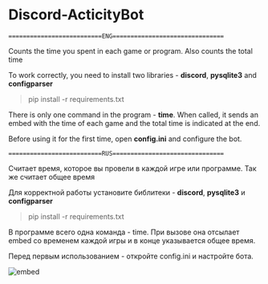 # Discord-ActicityBot
`==========================ENG===============================`

Counts the time you spent in each game or program. Also counts the total time

To work correctly, you need to install two libraries - **discord**, **pysqlite3** and **configparser**
> pip install -r requirements.txt

There is only one command in the program - **time**. When called, it sends an embed with the time of each game and the total time is indicated at the end.

Before using it for the first time, open **config.ini** and configure the bot.

`==========================RUS===============================`

Считает время, которое вы провели в каждой игре или программе. Так же считает общее время

Для корректной работы установите библитеки - **discord**, **pysqlite3** и **configparser**
> pip install -r requirements.txt

В программе всего одна команда - time. При вызове она отсылает embed со временем каждой игры и в конце указывается общее время.

Перед первым использованием - откройте config.ini и настройте бота.

![embed](https://user-images.githubusercontent.com/98667549/179357590-c8e853e9-a185-4c69-b28d-b3b613ede911.png)
